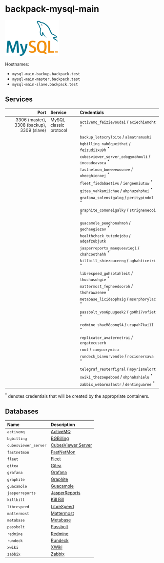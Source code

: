 # backpack-mysql-main

![MySQL](../../../doc/assets/logos/mysql.png)

Hostnames:

- `mysql-main-backup.backpack.test`
- `mysql-main-master.backpack.test`
- `mysql-main-slave.backpack.test`

## Services

| Port | Service | Credentials
| ---: | :------ | :----------
| 3306 (master), 3308 (backup), 3309 (slave) | MySQL classic protocol | `activemq_feizievoudai` / `axiechiemoht` <sup>*</sup>
| | | `backup_letocryloite` / `almatramushi`
| | | `bgbilling_nah0queithei` / `feizudi1xu9h` <sup>*</sup>
| | | `cubesviewer_server_odogymahouli` / `inceadeavoca` <sup>*</sup>
| | | `fastnetmon_boeweewoonee` / `uheeghienoej` <sup>*</sup>
| | | `fleet_fiedabaetivu` / `iengeemiutuw` <sup>*</sup>
| | | `gitea_vahkamiichae` / `ahphuzahphei` <sup>*</sup>
| | | `grafana_solenstgalog` / `peritypindol` <sup>*</sup>
| | | `graphite_comoneigalky` / `strignenecoi` <sup>*</sup>
| | | `guacamole_peoghonahmoh` / `gechaegiezav` <sup>*</sup>
| | | `healthcheck_tutedojobu` / `adqafzubjutk`
| | | `jasperreports_maequeeviegi` / `chahcoothahh` <sup>*</sup>
| | | `killbill_shiezouceeng` / `aghahticeiri` <sup>*</sup>
| | | `librespeed_gohsotahleit` / `thuchusohgie` <sup>*</sup>
| | | `mattermost_fepheedooroh` / `thohrawaenee` <sup>*</sup>
| | | `metabase_licideophaig` / `msorphorylac` <sup>*</sup>
| | | `passbolt_voo6puugeek2` / `go0hi7vofiet` <sup>*</sup>
| | | `redmine_shaeM8oong9A` / `ucapah7kai1I` <sup>*</sup>
| | | `replicator_avaternetrai` / `ergatecuserb`
| | | `root` / `camycorymicu`
| | | `rundeck_bineurvendle` / `nocionersava` <sup>*</sup>
| | | `telegraf_resterfigral` / `mpyrismelort`
| | | `xwiki_thezoepebood` / `ohphahshielu` <sup>*</sup>
| | | `zabbix_webarnalastr` / `dentinguarne` <sup>*</sup>

<sup>*</sup> denotes credentials that will be created by the appropriate containers.

## Databases

| Name | Description
| :--- | :----------
| `activemq` | [ActiveMQ](../../../message-queues/activemq)
| `bgbilling` | [BGBilling](../../../commerce/bgbilling)
| `cubesviewer_server` | [CubesViewer Server](../../../business-intelligence/cubesviewer-server)
| `fastnetmon` | [FastNetMon](../../../network-monitoring/fastnetmon) |
| `fleet` | [Fleet](../../../fleet)
| `gitea` | [Gitea](../../../gitea)
| `grafana` | [Grafana](../../../grafana)
| `graphite` | [Graphite](../../../graphite-statsd)
| `guacamole` | [Guacamole](../../../guacamole/frontend)
| `jasperreports` | [JasperReports](../../../business-intelligence/jasperreports)
| `killbill` | [Kill Bill](../../../killbill/killbill)
| `librespeed` | [LibreSpeed](../../../librespeed)
| `mattermost` | [Mattermost](../../../mattermost)
| `metabase` | [Metabase](../../../business-intelligence/metabase)
| `passbolt` | [Passbolt](../../../passwords/passbolt)
| `redmine` | [Redmine](../../../bug-tracking/redmine)
| `rundeck` | [Rundeck](../../../rundeck)
| `xwiki` | [XWiki](../../../xwiki)
| `zabbix` | [Zabbix](../../../network-monitoring/zabbix)

